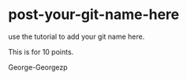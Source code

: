 # post-your-git-name-here
use the tutorial to add your git name here.

This is for 10 points. 


George-Georgezp
